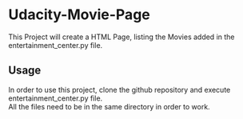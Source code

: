 # Udacity-Movie-Page

This Project will create a HTML Page, listing the Movies added in the entertainment_center.py file.

## Usage

In order to use this project, clone the github repository and execute entertainment_center.py file.  
All the files need to be in the same directory in order to work.
